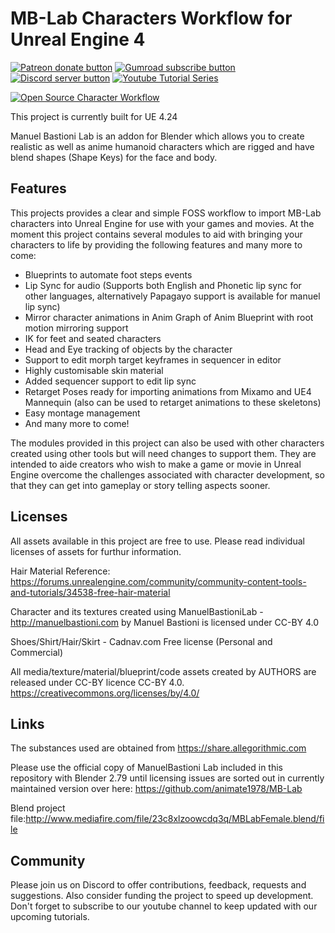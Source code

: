 # MB-Lab Characters Workflow for Unreal Engine 4
<!-- BADGES/ -->
<span class="badge-patreon"><a href="https://www.patreon.com/studiostry" title="Donate to this project using Patreon"><img src="https://img.shields.io/badge/Patreon-donate-orange.svg?logo=patreon&longCache=true&style=popout-square" alt="Patreon donate button" /></a></span>
<span class="badge-gumroad"><a href="https://gumroad.com/l/NpNid" title="Subscribe to support development"><img src="https://img.shields.io/badge/Gumroad-Subscribe-darkgreen.svg?logo=gumroad&longCache=true&style=popout-square" alt="Gumroad subscribe button" /></a></span>
<span class="badge-discord"><a href="https://discord.gg/CmgdEvw" title="Join on discord"><img src="https://img.shields.io/badge/Discord-Join-768ADC.svg?logo=discord&longCache=true&style=popout-square" alt="Discord server button" /></a></span>
<span class="badge-youtube"><a href="https://www.youtube.com/playlist?list=PLLvF6v7RGOO-vhMVYnNXfK2rdCiuRx3E-" title="Watch Tutorial Series"><img src="https://img.shields.io/badge/Tutorial-Series-F40000.svg?logo=youtube&longCache=true&style=popout-square" alt="Youtube Tutorial Series" /></a></span>

[![Open Source Character Workflow](https://img.youtube.com/vi/ymRISBoV2Zg/0.jpg)](https://www.youtube.com/watch?v=ymRISBoV2Zg)

This project is currently built for UE 4.24

Manuel Bastioni Lab is an addon for Blender which allows you to create realistic as well as anime humanoid characters which are rigged and have blend shapes (Shape Keys) for the face and body. 

## Features
This projects provides a clear and simple FOSS workflow to import MB-Lab characters into Unreal Engine for use with your games and movies. At the moment this project contains several modules to aid with bringing your characters to life by providing the following features and many more to come:
- Blueprints to automate foot steps events
- Lip Sync for audio (Supports both English and Phonetic lip sync for other languages, alternatively Papagayo support is available for manuel lip sync)
- Mirror character animations in Anim Graph of Anim Blueprint with root motion mirroring support
- IK for feet and seated characters
- Head and Eye tracking of objects by the character
- Support to edit morph target keyframes in sequencer in editor
- Highly customisable skin material
- Added sequencer support to edit lip sync
- Retarget Poses ready for importing animations from Mixamo and UE4 Mannequin (also can be used to retarget animations to these skeletons)
- Easy montage management
- And many more to come!

The modules provided in this project can also be used with other characters created using other tools but will need changes to support them. They are intended to aide creators who wish to make a game or movie in Unreal Engine overcome 
the challenges associated with character development, so that they can get into gameplay or story telling aspects sooner.

## Licenses
All assets available in this project are free to use. Please read individual licenses of assets for furthur information.

Hair Material Reference: https://forums.unrealengine.com/community/community-content-tools-and-tutorials/34538-free-hair-material

Character and its textures created using ManuelBastioniLab - http://manuelbastioni.com by Manuel Bastioni is licensed under CC-BY 4.0

Shoes/Shirt/Hair/Skirt - Cadnav.com Free license (Personal and Commercial)

All media/texture/material/blueprint/code assets created by AUTHORS are released under CC-BY licence CC-BY 4.0.
https://creativecommons.org/licenses/by/4.0/
## Links
The substances used are obtained from https://share.allegorithmic.com 

Please use the official copy of ManuelBastioni Lab included in this repository with Blender 2.79 until licensing issues are sorted out in currently maintained version over here: https://github.com/animate1978/MB-Lab

Blend project file:http://www.mediafire.com/file/23c8xlzoowcdq3q/MBLabFemale.blend/file
## Community
Please join us on Discord to offer contributions, feedback, requests and suggestions. Also consider funding the project to speed up development. Don't forget to subscribe to our youtube channel to keep updated with our upcoming tutorials.
